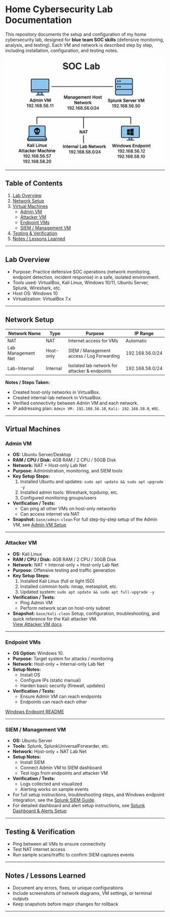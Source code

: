 # Home Cybersecurity Lab Documentation

This repository documents the setup and configuration of my home cybersecurity lab, designed for **blue team SOC skills** (defensive monitoring, analysis, and testing). Each VM and network is described step by step, including installation, configuration, and testing notes.

![Home Lab Diagram](sochomelabdiagram.png)


---

## Table of Contents
1. [Lab Overview](#lab-overview)
2. [Network Setup](#network-setup)
3. [Virtual Machines](#virtual-machines)
   - [Admin VM](#admin-vm)
   - [Attacker VM](#attacker-vm)
   - [Endpoint VMs](#endpoint-vms)
   - [SIEM / Management VM](#siem--management-vm)
4. [Testing & Verification](#testing--verification)
5. [Notes / Lessons Learned](#notes--lessons-learned)

---

## Lab Overview
- Purpose: Practice defensive SOC operations (network monitoring, endpoint detection, incident response) in a safe, isolated environment.
- Tools used: VirtualBox, Kali Linux, Windows 10/11, Ubuntu Server, Splunk, Wireshark, etc.
- Host OS: Windows 10
- Virtualization: VirtualBox 7.x

---

## Network Setup
| Network Name         | Type         | Purpose                                     | IP Range          |
|---------------------|-------------|-----------------------------------------------|-----------------|
| NAT                 | NAT         | Internet access for VMs                       | Automatic       |
| Lab Management Net  | Host-only   | SIEM / Management access / Log Forwarding     | 192.168.56.0/24 |
| Lab-Internal        | Internal    | Isolated lab network for attacker & endpoints | 192.168.58.0/24 |

**Notes / Steps Taken:**
- Created host-only networks in VirtualBox.
- Created internal-lab network in VirtualBox.
- Verified connectivity between Admin VM and each network.
- IP addressing plan: `Admin VM: 192.168.56.10`, `Kali: 192.168.58.0`, etc.

---

## Virtual Machines

### Admin VM
- **OS:** Ubuntu Server/Desktop
- **RAM / CPU / Disk:** 4GB RAM / 2 CPU / 50GB Disk
- **Network:** NAT + Host-only Lab Net
- **Purpose:** Administration, monitoring, and SIEM tools
- **Key Setup Steps:**
  1. Installed Ubuntu and updates: `sudo apt update && sudo apt upgrade -y`
  2. Installed admin tools: Wireshark, tcpdump, etc.
  3. Configured monitoring groups/users
- **Verification / Tests:**
  - Can ping all other VMs on host-only networks
  - Can access internet via NAT
- **Snapshot:** `base/admin-clean`
For full step-by-step setup of the Admin VM, see [Admin VM Setup](admin/README.md)
---

### Attacker VM
- **OS:** Kali Linux
- **RAM / CPU / Disk:** 4GB RAM / 2 CPU / 30GB Disk
- **Network:** NAT + Internal-only + Host-only Lab Net
- **Purpose:** Offensive testing and traffic generation
- **Key Setup Steps:**
  1. Installed Kali Linux (full or light ISO)
  2. Installed common tools: nmap, metasploit, etc.
  3. Updated system: `sudo apt update && sudo apt full-upgrade -y`
- **Verification / Tests:**
  - Ping Admin VM
  - Perform network scan on host-only subnet
- **Snapshot:** `base/kali-clean`
Setup, configuration, troubleshooting, and quick reference for the Kali attacker VM.  
  [View Attacker VM docs](attacker/README.md)

---

### Endpoint VMs
- **OS Option:** Windows 10.
- **Purpose:** Target system for attacks / monitoring
- **Network:** Host-only + Internal-only Lab Net
- **Setup Notes:**
  - Install OS
  - Configure IPs (static manual)
  - Harden basic security (firewall, updates)
- **Verification / Tests:**
  - Ensure Admin VM can reach endpoints
  - Endpoints can reach each other
 
[Windows Endpoint README](windows-endpoint/README.md)


---

### SIEM / Management VM
- **OS:** Ubuntu Server
- **Tools:** Splunk, SplunkUniversalForwarder, etc.
- **Network:** Host-only + NAT Lab Net
- **Setup Notes:**
  - Install SIEM
  - Connect Admin VM to SIEM dashboard
  - Test logs from endpoints and attacker VM
- **Verification / Tests:**
  - Logs collected and visualized
  - Alerting works on sample events
- For full setup instructions, troubleshooting steps, and Windows endpoint integration, see the [Splunk SIEM Guide](splunk-siem/README.md).
- For detailed dashboard and alert setup instructions, see [Splunk Dashboard & Alerts Setup](splunk-siem/splunk-dashboard-setup/README.md)
---

## Testing & Verification
- Ping between all VMs to ensure connectivity
- Test NAT internet access
- Run sample scans/traffic to confirm SIEM captures events

---

## Notes / Lessons Learned
- Document any errors, fixes, or unique configurations
- Include screenshots of network diagrams, VM settings, or terminal outputs
- Keep snapshots before major changes for rollback

---

